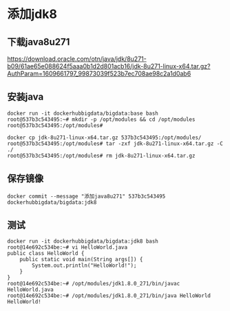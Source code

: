 # 添加jdk8
## 下载java8u271
https://download.oracle.com/otn/java/jdk/8u271-b09/61ae65e088624f5aaa0b1d2d801acb16/jdk-8u271-linux-x64.tar.gz?AuthParam=1609661797_99873039f523b7ec708ae98c2a1d0ab6
## 安装java
```
docker run -it dockerhubbigdata/bigdata:base bash
root@537b3c543495:~# mkdir -p /opt/modules && cd /opt/modules
root@537b3c543495:/opt/modules#

docker cp jdk-8u271-linux-x64.tar.gz 537b3c543495:/opt/modules/
root@537b3c543495:/opt/modules# tar -zxf jdk-8u271-linux-x64.tar.gz -C ./
root@537b3c543495:/opt/modules# rm jdk-8u271-linux-x64.tar.gz
```
## 保存镜像
```
docker commit --message "添加java8u271" 537b3c543495 dockerhubbigdata/bigdata:jdk8
```
## 测试
```
docker run -it dockerhubbigdata/bigdata:jdk8 bash
root@14e692c534be:~# vi HelloWorld.java
public class HelloWorld {
    public static void main(String args[]) {
        System.out.println("HelloWorld!");
    }
}
root@14e692c534be:~# /opt/modules/jdk1.8.0_271/bin/javac HelloWorld.java
root@14e692c534be:~# /opt/modules/jdk1.8.0_271/bin/java HelloWorld
HelloWorld!
```
